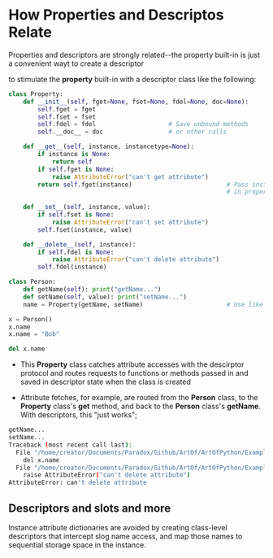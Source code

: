 # How Properties and Descriptos Relate

Properties and descriptors are strongly related--the property built-in is just a convenient wayt to create a descriptor

to stimulate the **property** built-in with a descriptor class like the following:

```py
class Property:
    def __init__(self, fget=None, fset=None, fdel=None, doc=None):
        self.fget = fget 
        self.fset = fset 
        self.fdel = fdel                    # Save unbound methods
        self.__doc__ = doc                  # or other calls

    def __get__(self, instance, instancetype=None):
        if instance is None:
            return self 
        if self.fget is None:
            raise AttributeError("can't get attribute")
        return self.fget(instance)                          # Pass instance to self
                                                            # in property accessors
    
    def __set__(self, instance, value):
        if self.fset is None:
            raise AttributeError("can't set attribute")
        self.fset(instance, value)

    def __delete__(self, instance):
        if self.fdel is None:
            raise AttributeError("can't delete attribute")
        self.fdel(instance)

class Person:
    def getName(self): print("getName...")
    def setName(self, value): print("setName...")
    name = Property(getName, setName)                       # Use like property

x = Person()
x.name 
x.name = "Bob"

del x.name
```

- This **Property** class catches attribute accesses with the descirptor protocol and routes requests to functions or methods passed in and saved in descriptor state when the class is created

- Attribute fetches, for example, are routed from the **Person** class, to the **Property** class's **__get__** method, and back to the **Person** class's **getName**. With descriptors, this "just works";

```bash
getName...
setName...
Traceback (most recent call last):
  File "/home/creator/Documents/Paradox/Github/ArtOf/ArtOfPython/Examples/managed-attributes/example_14.py", line 35, in <module>
    del x.name
  File "/home/creator/Documents/Paradox/Github/ArtOf/ArtOfPython/Examples/managed-attributes/example_14.py", line 23, in __delete__
    raise AttributeError("can't delete attribute")
AttributeError: can't delete attribute
```



## Descriptors and slots and more

Instance attribute dictionaries are avoided by creating class-level descriptors that intercept slog name access, and map those names to sequential storage space in the instance.